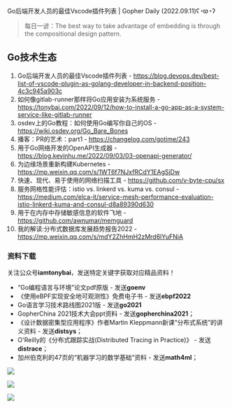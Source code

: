 Go后端开发人员的最佳Vscode插件列表 | Gopher Daily (2022.09.11)ʕ◔ϖ◔ʔ

>每日一谚：The best way to take advantage of embedding is through the compositional design pattern.
 
## Go技术生态

1. Go后端开发人员的最佳Vscode插件列表 - https://blog.devops.dev/best-list-of-vscode-plugin-as-golang-developer-in-backend-position-4c3c945a903c
2. 如何像gitlab-runner那样将Go应用安装为系统服务 - https://tonybai.com/2022/09/12/how-to-install-a-go-app-as-a-system-service-like-gitlab-runner
3. osdev上的Go教程：如何使用Go编写你自己的OS - https://wiki.osdev.org/Go_Bare_Bones
4. 播客：PR的艺术：part1 - https://changelog.com/gotime/243
5. 用于Go网络开发的OpenAPI生成器 - https://blog.kevinhu.me/2022/09/03/03-openapi-generator/
6. 为边缘场景重新构建Kubernetes - https://mp.weixin.qq.com/s/1WT6f7NJxfRCdY1EAgSjDw
7. 快速、现代、易于使用的网络扫描工具 - https://github.com/v-byte-cpu/sx
8. 服务网格性能评估：istio vs. linkerd vs. kuma vs. consul - https://medium.com/elca-it/service-mesh-performance-evaluation-istio-linkerd-kuma-and-consul-d8a89390d630
9. 用于在内存中存储敏感信息的软件飞地 - https://github.com/awnumar/memguard
10. 我的解读:分布式数据库发展趋势报告2022 - https://mp.weixin.qq.com/s/mdY2ZhHmH2zMrd6lYuFNiA

### 资料下载

关注公众号**iamtonybai**，发送特定关键字获取对应精品资料！

* “Go编程语言与环境”论文pdf原版 - 发送**goenv**
* 《使用eBPF实现安全地可观测性》免费电子书 - 发送**ebpf2022**
* Go语言学习技术路线图2021版 - 发送**go2021**
* GopherChina 2021技术大会ppt资料 - 发送**gopherchina2021**；
* 《设计数据密集型应用程序》作者Martin Kleppmann新课“分布式系统”的讲义资料 - 发送**distsys**；
* O'Reilly的《分布式跟踪实战(Distributed Tracing in Practice)》 - 发送**distrace**；
* 加州伯克利的47页的“机器学习的数学基础”资料 - 发送**math4ml**；

![](https://mmbiz.qpic.cn/mmbiz_png/cH6WzfQ94mb54jsFJZ3Knmz8obUsf3PBShthmdSw5E01TcYmUReGkj0BWpxHak1HlnlzHvLmKax53YSGr7aNlA/0?wx_fmt=png)

![](https://mmbiz.qpic.cn/mmbiz_png/cH6WzfQ94mZsOgPXTXZgWiaE03ib9r9WFJXC6xJCA5Y6VSesOZqlGxYfODibvR7UPGxiaM7SZZNQZkRtggPXEfBdwQ/0?wx_fmt=png)

![](https://mmbiz.qpic.cn/mmbiz_png/cH6WzfQ94mb54jsFJZ3Knmz8obUsf3PBrSoqeMvoWCticN2cpU64fJ0FYQdXJhP7ia7WRh8628uOAsQYeE2NibRRw/0?wx_fmt=png)

